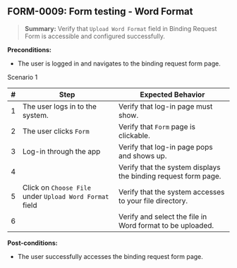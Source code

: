 ## **FORM-0009:** Form testing - Word Format

> **Summary:** Verify that `Upload Word Format` field in Binding Request Form is accessible and configured successfully.  <br>

**Preconditions:**
- The user is logged in and navigates to the binding request form page.

Scenario 1 

 | \# | Step | Expected Behavior | 
 |----|------|-------------------| 
 |  1 |The user logs in to the system.      | Verify that log-in page must show.   |
 |  2 |The user clicks `Form`      | Verify that `Form` page is clickable.   |
 |  3 |Log-in through the app      | Verify that log-in page pops and shows up.   | 
 |  4 |	| Verify that the system displays the binding request form page.   |   
 |  5 |Click on `Choose File` under `Upload Word Format` field	| Verify that the system accesses to your file directory.   |
 |  6 |		| Verify and select the file in Word format to be uploaded.   |   

**Post-conditions:**  
- The user successfully accesses the binding request form page.